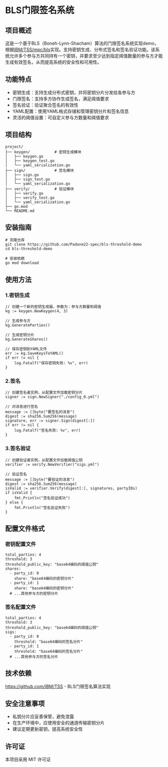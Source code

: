 # BLS门限签名系统

## 项目概述

这是一个基于BLS（Boneh-Lynn-Shacham）算法的门限签名系统实现demo，根据[IBM/TSS/mpc/bls](https://github.com/IBM/TSS)实现。支持密钥生成、分布式签名和签名验证功能。该系统允许多个参与方共同持有一个密钥，并要求至少达到指定阈值数量的参与方才能生成有效签名，从而提高系统的安全性和可用性。

## 功能特点

- 密钥生成：支持生成分布式密钥，并将密钥分片分发给各参与方
- 门限签名：支持多方协作生成签名，满足阈值要求
- 签名验证：验证聚合签名的有效性
- YAML配置：使用YAML格式存储和管理密钥分片和签名信息
- 灵活的阈值设置：可自定义参与方数量和阈值要求

## 项目结构
```
project/
├── keygen/           # 密钥生成模块
│   ├── keygen.go
│   ├── keygen_test.go
│   └── yaml_serialization.go
├── sign/             # 签名模块
│   ├── sign.go
│   ├── sign_test.go
│   └── yaml_serialization.go
├── verify/           # 验证模块
│   ├── verify.go
│   ├── verify_test.go
│   └── yaml_serialization.go
├── go.mod
└── README.md
```

## 安装指南
```
# 克隆仓库
git clone https://github.com/Padane22-spec/bls-threshold-demo
cd bls-threshold-demo

# 安装依赖
go mod download
```

## 使用方法

### 1.密钥生成

```
// 创建一个新的密钥生成器，参数为：参与方数量和阈值
kg := keygen.NewKeygen(4, 3)

// 生成参与方
kg.GenerateParties()

// 生成密钥分片
kg.GenerateShares()

// 保存密钥到YAML文件
err := kg.SaveKeysToYAML()
if err != nil {
    log.Fatalf("保存密钥失败: %v", err)
}
```

### 2.签名

```
// 创建签名者实例，从配置文件加载密钥分片
signer := sign.NewSigner("./config_0.yml")

// 对消息进行签名
message := []byte("要签名的消息")
digest := sha256.Sum256(message)
signature, err := signer.Sign(digest[:])
if err != nil {
    log.Fatalf("签名失败: %v", err)
}
```

### 3.签名验证

```
// 创建验证者实例，从配置文件加载阈值公钥
verifier := verify.NewVerifier("sigs.yml")

// 验证签名
message := []byte("要验证的消息")
digest := sha256.Sum256(message)
isValid := verifier.Verify(digest[:], signatures, partyIDs)
if isValid {
    fmt.Println("签名验证成功")
} else {
    fmt.Println("签名验证失败")
}
```

## 配置文件格式
### 密钥配置文件
```
total_parties: 4
threshold: 3
threshold_public_key: "base64编码的阈值公钥"
shares:
  - party_id: 0
    share: "base64编码的密钥分片"
  - party_id: 1
    share: "base64编码的密钥分片"
  # ...其他参与方的密钥分片
```

### 签名配置文件
```
total_parties: 4
threshold: 3
threshold_public_key: "base64编码的阈值公钥"
sigs:
  - party_id: 0
    threshold: "base64编码的签名分片"
  - party_id: 1
    threshold: "base64编码的签名分片"
  # ...其他参与方的签名分片
```

## 技术依赖
https://github.com/IBM/TSS - BLS门限签名算法实现

## 安全注意事项
- 私钥分片应妥善保管，避免泄露
- 在生产环境中，应使用安全的通道传输密钥分片
- 建议定期更新密钥，提高系统安全性

## 许可证
本项目采用 MIT 许可证
